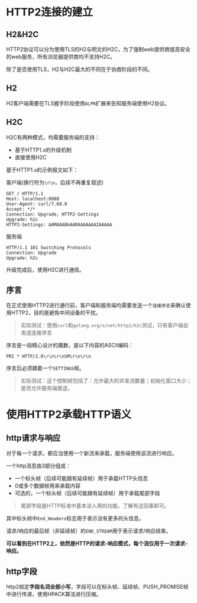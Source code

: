# HTTP2连接的建立
## H2&H2C
HTTP2协议可以分为使用TLS的H2与明文的H2C，为了强制web提供商提高安全的web服务，所有浏览器提供商均不支持H2C。

除了是否使用TLS，H2与H2C最大的不同在于协商阶段的不同。

## H2
H2客户端需要在TLS握手阶段使用`ALPN`扩展来告知服务端使用H2协议。

## H2C
H2C有两种模式，均需要服务端的支持：

- 基于HTTP1.x的升级机制
- 直接使用H2C

基于HTTP1.x的示例报文如下：

客户端(换行符为`\r\n`，后续不再重复叙述)
```
GET / HTTP/1.1
Host: localhost:8080
User-Agent: curl/7.68.0
Accept: */*
Connection: Upgrade, HTTP2-Settings
Upgrade: h2c
HTTP2-Settings: AAMAAABkAARAAAAAAAIAAAAA

```
服务端
```
HTTP/1.1 101 Switching Protocols
Connection: Upgrade
Upgrade: h2c

```
升级完成后，使用H2C进行通信。

## 序言
在正式使用HTTP2进行通行前，客户端和服务端均需要发送一个`连接序言`来确认使用HTTP2，目的是避免中间设备的干扰。

>实际测试：使用`curl`和`golang.org/x/net/http2/h2c`测试，只有客户端会发送连接序言

序言是一段精心设计的魔数，是以下内容的ASCII编码：
```
PRI * HTTP/2.0\r\n\r\nSM\r\n\r\n
```

序言后必须跟着一个`SETTINGS`帧。
>实际测试：这个控制帧包括了：允许最大的并发流数量；初始化窗口大小；是否允许服务端推送。

# 使用HTTP2承载HTTP语义
## http请求与响应
对于每一个请求，都应当使用一个新流来承载，服务端使用该流进行响应。

一个http消息由3部分组成：

- 一个标头帧（后续可能跟有延续帧）用于承载HTTP头信息
- 0或多个数据帧用来承载内容
- 可选的，一个标头帧（后续可能跟有延续帧）用于承载尾部字段

>尾部字段是HTTP标准中基本没人用的功能。了解有这回事即可。

其中标头帧中`End_Headers`标志用于表示没有更多的头信息。

请求/响应的最后帧（非延续帧）的`END_STREAM`用于表示请求/响应结束。

**可以看到在HTTP2上，依然是HTTP的请求-响应模式，每个流仅用于一次请求-响应。**

## http字段
http2规定**字段名词全部小写**，字段可以在标头帧、延续帧、PUSH_PROMISE帧中进行传递，使用HPACK算法进行压缩。




